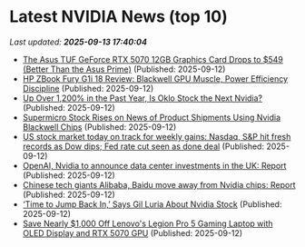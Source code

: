 # Latest NVIDIA News (top 10)
_Last updated: **2025-09-13 17:40:04**_

- [The Asus TUF GeForce RTX 5070 12GB Graphics Card Drops to $549 (Better Than the Asus Prime)](https://www.ign.com/articles/asus-tuf-geforce-rtx-5070-12gb-graphics-card-deal) (Published: 2025-09-12)
- [HP ZBook Fury G1i 18 Review: Blackwell GPU Muscle, Power Efficiency Discipline](https://www.storagereview.com/review/hp-zbook-fury-g1i-18-inch-mobile-workstation-pc) (Published: 2025-09-12)
- [Up Over 1,200% in the Past Year, Is Oklo Stock the Next Nvidia?](https://biztoc.com/x/6fb525898c7c63c8) (Published: 2025-09-12)
- [Supermicro Stock Rises on News of Product Shipments Using Nvidia Blackwell Chips](https://biztoc.com/x/3db98380e39da13b) (Published: 2025-09-12)
- [US stock market today on track for weekly gains: Nasdaq, S&P hit fresh records as Dow dips; Fed rate cut seen as done deal](https://economictimes.indiatimes.com/news/international/us/us-stock-market-today-on-track-for-weekly-gains-nasdaq-sp-hit-fresh-records-as-dow-dips-fed-rate-cut-seen-as-done-deal/articleshow/123856157.cms) (Published: 2025-09-12)
- [OpenAI, Nvidia to announce data center investments in the UK: Report](https://biztoc.com/x/b073c4aed6d4dd27) (Published: 2025-09-12)
- [Chinese tech giants Alibaba, Baidu move away from Nvidia chips: Report](https://biztoc.com/x/812151902975f174) (Published: 2025-09-12)
- [‘Time to Jump Back In,’ Says Gil Luria About Nvidia Stock](https://biztoc.com/x/617c30664a87e8ac) (Published: 2025-09-12)
- [Save Nearly $1,000 Off Lenovo's Legion Pro 5 Gaming Laptop with OLED Display and RTX 5070 GPU](https://www.ign.com/articles/lenovo-legion-5-pro-rtx-5070-gaming-laptop-deal) (Published: 2025-09-12)
